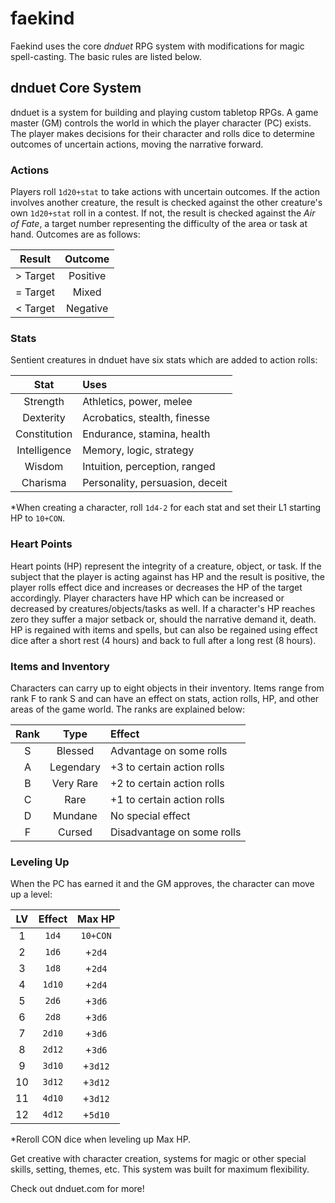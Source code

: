 # faekind
Faekind uses the core _dnduet_ RPG system with modifications for magic spell-casting. The basic rules are listed below.

## dnduet Core System
dnduet is a system for building and playing custom tabletop RPGs. A game master (GM) controls the world in which the player character (PC) exists. The player makes decisions for their character and rolls dice to determine outcomes of uncertain actions, moving the narrative forward.

### Actions
Players roll `1d20+stat` to take actions with uncertain outcomes. If the action involves another creature, the result is checked against the other creature's own `1d20+stat` roll in a contest. If not, the result is checked against the _Air of Fate_, a target number representing the difficulty of the area or task at hand. Outcomes are as follows:

| Result | Outcome |
|:---:|:---:|
| > Target | Positive |
| = Target | Mixed |
| < Target | Negative |

### Stats
Sentient creatures in dnduet have six stats which are added to action rolls:

| Stat | Uses |
|:---:|:--- |
| Strength | Athletics, power, melee |
| Dexterity | Acrobatics, stealth, finesse |
| Constitution | Endurance, stamina, health |
| Intelligence | Memory, logic, strategy |
| Wisdom | Intuition, perception, ranged |
| Charisma | Personality, persuasion, deceit |

*When creating a character, roll `1d4-2` for each stat and set their L1 starting HP to `10+CON`.

### Heart Points
Heart points (HP) represent the integrity of a creature, object, or task. If the subject that the player is acting against has HP and the result is positive, the player rolls effect dice and increases or decreases the HP of the target accordingly. Player characters have HP which can be increased or decreased by creatures/objects/tasks as well. If a character's HP reaches zero they suffer a major setback or, should the narrative demand it, death. HP is regained with items and spells, but can also be regained using effect dice after a short rest (4 hours) and back to full after a long rest (8 hours).

### Items and Inventory
Characters can carry up to eight objects in their inventory. Items range from rank F to rank S and can have an effect on stats, action rolls, HP, and other areas of the game world. The ranks are explained below:

| Rank | Type | Effect |
|:---:|:---:|:--- |
| S | Blessed | Advantage on some rolls |
| A | Legendary | +3 to certain action rolls |
| B | Very Rare | +2 to certain action rolls |
| C | Rare | +1 to certain action rolls |
| D | Mundane | No special effect |
| F | Cursed | Disadvantage on some rolls |

### Leveling Up
When the PC has earned it and the GM approves, the character can move up a level:

| LV | Effect | Max HP |
|:---:|:---:|:---:|
| 1 | `1d4` | `10+CON` |
| 2 | `1d6` | +`2d4` |
| 3 | `1d8` | +`2d4` |
| 4 | `1d10` | +`2d4` |
| 5 | `2d6` | +`3d6` |
| 6 | `2d8` | +`3d6` |
| 7 | `2d10` | +`3d6` |
| 8 | `2d12` | +`3d6` |
| 9 | `3d10` | +`3d12` |
| 10 | `3d12` | +`3d12` |
| 11 | `4d10` | +`3d12` |
| 12 | `4d12` | +`5d10` |

*Reroll CON dice when leveling up Max HP.

Get creative with character creation, systems for magic or other special skills, setting, themes, etc. This system was built for maximum flexibility.

Check out dnduet.com for more!
